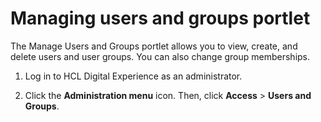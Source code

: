 # Managing users and groups portlet

The Manage Users and Groups portlet allows you to view, create, and delete users and user groups. You can also change group memberships.

1.  Log in to HCL Digital Experience as an administrator.

2.  Click the **Administration menu** icon. Then, click **Access** \> **Users and Groups**.



